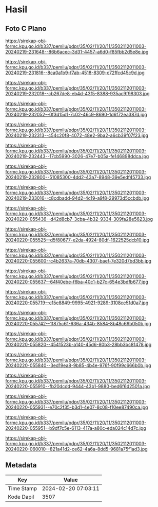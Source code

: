 # Hasil

## Foto C Plano

https://sirekap-obj-formc.kpu.go.id/b337/pemilu/pdpr/35/02/11/20/11/3502112011003-20240219-231648--86b6acec-3d31-4457-a6d0-f85fbb2d5e8e.jpg

https://sirekap-obj-formc.kpu.go.id/b337/pemilu/pdpr/35/02/11/20/11/3502112011003-20240219-231816--8ca0a1b9-f7ab-4518-8309-c72ffcd45c9d.jpg

https://sirekap-obj-formc.kpu.go.id/b337/pemilu/pdpr/35/02/11/20/11/3502112011003-20240219-232018--cb267de8-eb4d-43f5-8388-935ac9f98303.jpg

https://sirekap-obj-formc.kpu.go.id/b337/pemilu/pdpr/35/02/11/20/11/3502112011003-20240219-232052--0f3d15d1-7c02-46c9-8690-1d6f72ea387d.jpg

https://sirekap-obj-formc.kpu.go.id/b337/pemilu/pdpr/35/02/11/20/11/3502112011003-20240219-232313--c54c20f8-4072-48e2-9ba2-a6cb39f07f23.jpg

https://sirekap-obj-formc.kpu.go.id/b337/pemilu/pdpr/35/02/11/20/11/3502112011003-20240219-232443--17cb5990-3026-47e7-b05a-fe146898ddca.jpg

https://sirekap-obj-formc.kpu.go.id/b337/pemilu/pdpr/35/02/11/20/11/3502112011003-20240219-232800--51085300-4dd2-43a7-8948-39e5edf45733.jpg

https://sirekap-obj-formc.kpu.go.id/b337/pemilu/pdpr/35/02/11/20/11/3502112011003-20240219-233016--c8cdbadd-94d2-4c19-a9f8-29973d5ccbdb.jpg

https://sirekap-obj-formc.kpu.go.id/b337/pemilu/pdpr/35/02/11/20/11/3502112011003-20240220-055436--d42d8cb7-3cba-4b32-9334-309fa28e5623.jpg

https://sirekap-obj-formc.kpu.go.id/b337/pemilu/pdpr/35/02/11/20/11/3502112011003-20240220-055525--d5f80677-e2da-4924-80df-1622525dcb10.jpg

https://sirekap-obj-formc.kpu.go.id/b337/pemilu/pdpr/35/02/11/20/11/3502112011003-20240220-055600--c4b2637a-70db-4307-baef-7e320d7bd3bb.jpg

https://sirekap-obj-formc.kpu.go.id/b337/pemilu/pdpr/35/02/11/20/11/3502112011003-20240220-055637--64f40ebe-f6ba-40c1-b27c-654e3bdfb677.jpg

https://sirekap-obj-formc.kpu.go.id/b337/pemilu/pdpr/35/02/11/20/11/3502112011003-20240220-055719--c15e8849-9995-4921-9289-3108ce51d0a7.jpg

https://sirekap-obj-formc.kpu.go.id/b337/pemilu/pdpr/35/02/11/20/11/3502112011003-20240220-055742--1f875c61-636a-434b-8584-8b48c69b050b.jpg

https://sirekap-obj-formc.kpu.go.id/b337/pemilu/pdpr/35/02/11/20/11/3502112011003-20240220-055820--4541523b-a140-45d6-80b3-28bb3bc81478.jpg

https://sirekap-obj-formc.kpu.go.id/b337/pemilu/pdpr/35/02/11/20/11/3502112011003-20240220-055840--3ed19ea8-9b85-4b4e-976f-90f99c666b0b.jpg

https://sirekap-obj-formc.kpu.go.id/b337/pemilu/pdpr/35/02/11/20/11/3502112011003-20240220-055910--fb20dcdd-9444-43b1-9880-bed6f6d2501a.jpg

https://sirekap-obj-formc.kpu.go.id/b337/pemilu/pdpr/35/02/11/20/11/3502112011003-20240220-055931--e70c2f35-b3d1-4e07-8c08-f10ee87490ca.jpg

https://sirekap-obj-formc.kpu.go.id/b337/pemilu/pdpr/35/02/11/20/11/3502112011003-20240220-055951--b9df7c5e-6113-417a-a80c-eda024c14d7c.jpg

https://sirekap-obj-formc.kpu.go.id/b337/pemilu/pdpr/35/02/11/20/11/3502112011003-20240220-060010--821a41d2-ce62-4a6a-8dd5-9681a75f1ad3.jpg


## Metadata

| Key        | Value               |
| ---------- | ------------------- |
| Time Stamp | 2024-02-20 07:03:11 |
| Kode Dapil | 3507                |



